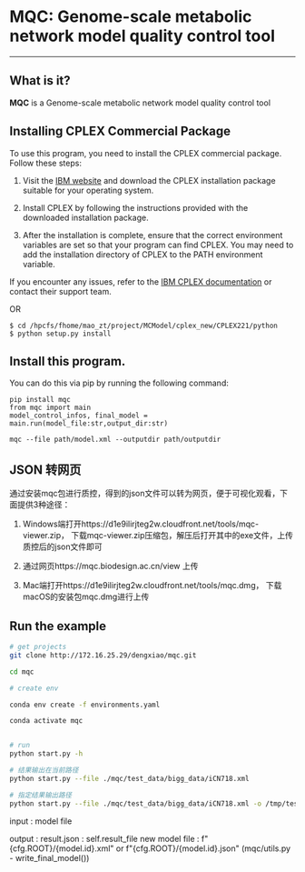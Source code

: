 # MQC: Genome-scale metabolic network model quality control tool

-----------------

## What is it?

**MQC** is a Genome-scale metabolic network model quality control tool

## Installing CPLEX Commercial Package

To use this program, you need to install the CPLEX commercial package. Follow these steps:

1. Visit the [IBM website](https://www.ibm.com/analytics/cplex-optimizer) and download the CPLEX installation package suitable for your operating system.

2. Install CPLEX by following the instructions provided with the downloaded installation package.

3. After the installation is complete, ensure that the correct environment variables are set so that your program can find CPLEX. You may need to add the installation directory of CPLEX to the PATH environment variable.


If you encounter any issues, refer to the [IBM CPLEX documentation](https://www.ibm.com/support/knowledgecenter/SSSA5P_12.10.0/COS_KC_home.html) or contact their support team.

OR 

```
$ cd /hpcfs/fhome/mao_zt/project/MCModel/cplex_new/CPLEX221/python  
$ python setup.py install
```
## Install this program. 

You can do this via pip by running the following command:

   ```
   pip install mqc
   from mqc import main
   model_control_infos, final_model = main.run(model_file:str,output_dir:str)
   ```
   ```
   mqc --file path/model.xml --outputdir path/outputdir
   ```
## JSON 转网页

通过安装mqc包进行质控，得到的json文件可以转为网页，便于可视化观看，下面提供3种途径：

1. Windows端打开https://d1e9ilirjteg2w.cloudfront.net/tools/mqc-viewer.zip， 下载mqc-viewer.zip压缩包，解压后打开其中的exe文件，上传质控后的json文件即可

2. 通过网页https://mqc.biodesign.ac.cn/view 上传

3. Mac端打开https://d1e9ilirjteg2w.cloudfront.net/tools/mqc.dmg， 下载macOS的安装包mqc.dmg进行上传

## Run the example

```sh
# get projects
git clone http://172.16.25.29/dengxiao/mqc.git

cd mqc

# create env

conda env create -f environments.yaml

conda activate mqc


# run
python start.py -h

# 结果输出在当前路径
python start.py --file ./mqc/test_data/bigg_data/iCN718.xml 

# 指定结果输出路径
python start.py --file ./mqc/test_data/bigg_data/iCN718.xml -o /tmp/test1
```

input : model file

output : 
    result.json :  self.result_file
    new model file : f"{cfg.ROOT}/{model.id}.xml" or f"{cfg.ROOT}/{model.id}.json" (mqc/utils.py - write_final_model())


